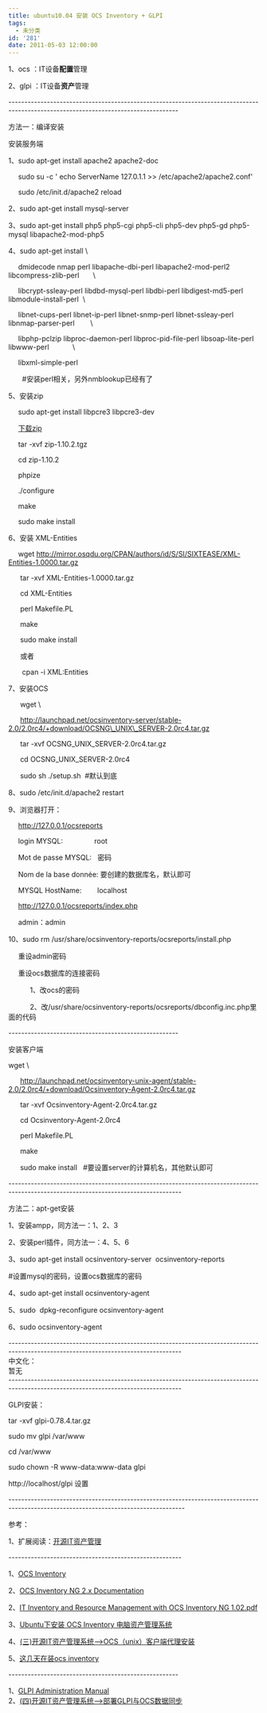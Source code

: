 ```yaml
---
title: ubuntu10.04 安装 OCS Inventory + GLPI
tags:
  - 未分类
id: '281'
date: 2011-05-03 12:00:00
---
```


1、ocs ：IT设备**配置**管理

2、glpi ：IT设备**资产**管理

\-----------------------------------------------------------------------------------------------------------------------------------

方法一：编译安装

安装服务端

1、sudo apt-get install apache2 apache2-doc 

     sudo su -c ' echo ServerName 127.0.1.1 >> /etc/apache2/apache2.conf'

     sudo /etc/init.d/apache2 reload

2、sudo apt-get install mysql-server

3、sudo apt-get install php5 php5-cgi php5-cli php5-dev php5-gd php5-mysql libapache2-mod-php5 

4、sudo apt-get install \\

     dmidecode nmap perl libapache-dbi-perl libapache2-mod-perl2 libcompress-zlib-perl       \\

     libcrypt-ssleay-perl libdbd-mysql-perl libdbi-perl libdigest-md5-perl libmodule-install-perl  \\

     libnet-cups-perl libnet-ip-perl libnet-snmp-perl libnet-ssleay-perl libnmap-parser-perl        \\

     libphp-pclzip libproc-daemon-perl libproc-pid-file-perl libsoap-lite-perl libwww-perl            \\

     libxml-simple-perl

       #安装perl相关，另外nmblookup已经有了

5、安装zip

     sudo apt-get install libpcre3 libpcre3-dev

     [下载zip](http://pecl.php.net/package/zip) 

     tar -xvf zip-1.10.2.tgz

     cd zip-1.10.2

     phpize

     ./configure

     make

     sudo make install 

6、安装 XML-Entities

     wget http://mirror.osqdu.org/CPAN/authors/id/S/SI/SIXTEASE/XML-Entities-1.0000.tar.gz

      tar -xvf XML-Entities-1.0000.tar.gz

      cd XML-Entities

      perl Makefile.PL

      make

      sudo make install

      或者

       cpan -i XML:Entities

7、安装OCS

      wget \\

      http://launchpad.net/ocsinventory-server/stable-2.0/2.0rc4/+download/OCSNG\_UNIX\_SERVER-2.0rc4.tar.gz

      tar -xvf OCSNG\_UNIX\_SERVER-2.0rc4.tar.gz

      cd OCSNG\_UNIX\_SERVER-2.0rc4

      sudo sh ./setup.sh  #默认到底

8、sudo /etc/init.d/apache2 restart

9、浏览器打开：

     http://127.0.0.1/ocsreports

     login MYSQL:                root

     Mot de passe MYSQL:   密码

     Nom de la base donnée: 要创建的数据库名，默认即可

     MYSQL HostName:        localhost

     http://127.0.0.1/ocsreports/index.php

     admin：admin

10、sudo rm /usr/share/ocsinventory-reports/ocsreports/install.php

     重设admin密码

     重设ocs数据库的连接密码

           1、改ocs的密码

           2、改/usr/share/ocsinventory-reports/ocsreports/dbconfig.inc.php里面的代码

\-----------------------------------------------------

安装客户端

wget \\

      http://launchpad.net/ocsinventory-unix-agent/stable-2.0/2.0rc4/+download/Ocsinventory-Agent-2.0rc4.tar.gz

      tar -xvf Ocsinventory-Agent-2.0rc4.tar.gz

      cd Ocsinventory-Agent-2.0rc4

      perl Makefile.PL

      make

      sudo make install   #要设置server的计算机名，其他默认即可

\------------------------------------------------------------------------------------------------------------------------------------

方法二：apt-get安装

1、安装ampp，同方法一：1、2、3

2、安装perl插件，同方法一：4、5、6

3、sudo apt-get install ocsinventory-server  ocsinventory-reports  

 #设置mysql的密码，设置ocs数据库的密码

4、sudo apt-get install ocsinventory-agent

5、sudo  dpkg-reconfigure ocsinventory-agent 

6、sudo ocsinventory-agent

\------------------------------------------------------------------------------------------------------------------------------------  
中文化：  
暂无  
\------------------------------------------------------------------------------------------------------------------------------------  

GLPI安装：

tar -xvf glpi-0.78.4.tar.gz

sudo mv glpi /var/www

cd /var/www

sudo chown -R www-data:www-data glpi

http://localhost/glpi 设置

\-------------------------------------------------------------------------------------------------------------------------------------

参考：

1、扩展阅读：[开源IT资产管理](http://ossbox.net/open-source-IT-Asset-Mgmt)

\------------------------------------------------------

1、[OCS Inventory](http://doc.ubuntu-fr.org/ocs_inventory%7C#installation_du_client_linux)

[](http://doc.ubuntu-fr.org/ocs_inventory%7C#installation_du_client_linux)2、[OCS Inventory NG 2.x Documentation](http://wiki.ocsinventory-ng.org/index.php/Documentation:Main)  

2、[IT Inventory and Resource Management with OCS Inventory NG 1.02.pdf](http://www.itpub.net/thread-1321323-1-1.html)

3、[Ubuntu下安装 OCS Inventory 电脑资产管理系统](http://zhjack.blog.163.com/blog/static/143149200810702324478/)

4、[(三)开源IT资产管理系统-->OCS（unix）客户端代理安装](http://viong.blog.51cto.com/844766/503694)

5、[这几天在装ocs inventory](http://hi.baidu.com/kan_jian/blog/item/ae5c5a3411e64e3c5bb5f59f.html)

\-----------------------------------------------------

1、[GLPI Administration Manual](http://www.glpi-project.org/wiki/doku.php?id=en:manual:admin:0_index)  
2、[(四)开源IT资产管理系统-->部署GLPI与OCS数据同步](http://viong.blog.51cto.com/844766/503735)